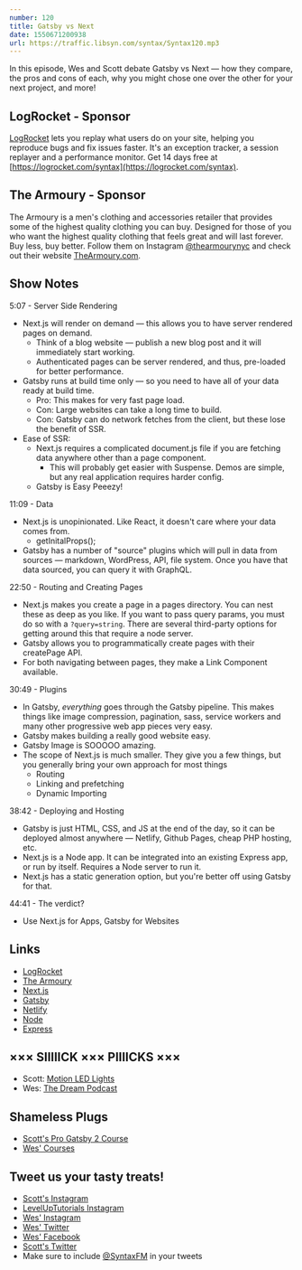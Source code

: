 ```yaml
---
number: 120
title: Gatsby vs Next
date: 1550671200938
url: https://traffic.libsyn.com/syntax/Syntax120.mp3
---
```


In this episode, Wes and Scott debate Gatsby vs Next — how they compare, the pros and cons of each, why you might chose one over the other for your next project, and more!

## LogRocket - Sponsor

[LogRocket](https://logrocket.com/syntax) lets you replay what users do on your site, helping you reproduce bugs and fix issues faster. It's an exception tracker, a session replayer and a performance monitor. Get 14 days free at [https://logrocket.com/syntax](https://logrocket.com/syntax).

## The Armoury - Sponsor

The Armoury is a men's clothing and accessories retailer that provides some of the highest quality clothing you can buy. Designed for those of you who want the highest quality clothing that feels great and will last forever. Buy less, buy better. Follow them on Instagram [@thearmourynyc](https://www.instagram.com/thearmourynyc/) and check out their website [TheArmoury.com](https://thearmoury.com).

## Show Notes

5:07 - Server Side Rendering

* Next.js will render on demand — this allows you to have server rendered pages on demand.
  * Think of a blog website — publish a new blog post and it will immediately start working.
  * Authenticated pages can be server rendered, and thus, pre-loaded for better performance.
* Gatsby runs at build time only — so you need to have all of your data ready at build time.
  * Pro: This makes for very fast page load.
  * Con: Large websites can take a long time to build.
  * Con: Gatsby can do network fetches from the client, but these lose the benefit of SSR.
* Ease of SSR:
  * Next.js requires a complicated document.js file if you are fetching data anywhere other than a page component.
    * This will probably get easier with Suspense. Demos are simple, but any real application requires harder config.
  * Gatsby is Easy Peeezy!

11:09 - Data

* Next.js is unopinionated. Like React, it doesn't care where your data comes from.
  * getInitalProps();
* Gatsby has a number of "source" plugins which will pull in data from sources — markdown, WordPress, API, file system. Once you have that data sourced, you can query it with GraphQL.

22:50 - Routing and Creating Pages

* Next.js makes you create a page in a pages directory. You can nest these as deep as you like. If you want to pass query params, you must do so with a `?query=string`. There are several third-party options for getting around this that require a node server.
* Gatsby allows you to programmatically create pages with their createPage API.
* For both navigating between pages, they make a Link Component available.

30:49 - Plugins

* In Gatsby, *everything* goes through the Gatsby pipeline. This makes things like image compression, pagination, sass, service workers and many other progressive web app pieces very easy.
* Gatsby makes building a really good website easy.
* Gatsby Image is SOOOOO amazing.
* The scope of Next.js is much smaller. They give you a few things, but you generally bring your own approach for most things
  * Routing
  * Linking and prefetching
  * Dynamic Importing

38:42 - Deploying and Hosting

* Gatsby is just HTML, CSS, and JS at the end of the day, so it can be deployed almost anywhere — Netlify, Github Pages, cheap PHP hosting, etc.
* Next.js is a Node app. It can be integrated into an existing Express app, or run by itself. Requires a Node server to run it.
* Next.js has a static generation option, but you're better off using Gatsby for that.

44:41 - The verdict?

* Use Next.js for Apps, Gatsby for Websites

## Links

* [LogRocket](https://sanity.io/syntax?utm_source=syntax-fm&utm_campaign=syntax1)
* [The Armoury](https://thearmoury.com/)
* [Next.js](https://nextjs.org/)
* [Gatsby](https://www.gatsbyjs.org/)
* [Netlify](https://www.netlify.com/)
* [Node](https://nodejs.org/en/)
* [Express](https://expressjs.com/)

## ××× SIIIIICK ××× PIIIICKS ×××

* Scott: [Motion LED Lights](https://amzn.to/2DtVNhO)
* Wes: [The Dream Podcast](https://www.thedream.fm/)

## Shameless Plugs

* [Scott's Pro Gatsby 2 Course](https://www.leveluptutorials.com/store/products/tutorials/lut-dd028)
* [Wes' Courses](https://www.wesbos.com/courses)

## Tweet us your tasty treats!

* [Scott's Instagram](https://www.instagram.com/stolinski/)
* [LevelUpTutorials Instagram](https://www.instagram.com/LevelUpTutorials/)
* [Wes' Instagram](https://www.instagram.com/wesbos/)
* [Wes' Twitter](https://twitter.com/wesbos)
* [Wes' Facebook](https://www.facebook.com/wesbos.developer)
* [Scott's Twitter](https://twitter.com/stolinski)
* Make sure to include [@SyntaxFM](https://twitter.com/SyntaxFM) in your tweets
